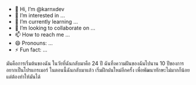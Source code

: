 - 👋 Hi, I’m @karnxdev
- 👀 I’m interested in ...
- 🌱 I’m currently learning ...
- 💞️ I’m looking to collaborate on ...
- 📫 How to reach me ...
- 😄 Pronouns: ...
- ⚡ Fun fact: ...

<!---
karnxdev/karnxdev is a ✨ special ✨ repository because its `README.md` (this file) appears on your GitHub profile.
You can click the Preview link to take a look at your changes.
--->

มันคือการเริ่มต้นของฉัน ในวัยที่ฉันกลับมาคือ 24 ปี ฉันทิ้งความฝันของฉันไปนาน 10 ปีของการอยากเป็นโปรแกรเมอร์ ในตอนนี้ฉันกลับมาแล้ว เริ่มฝึกฝนใหม่อีกครั้ง เพื่อพัฒนาทักษะไม่มากก็น้อยแต่ต้องทำให้มันได้
